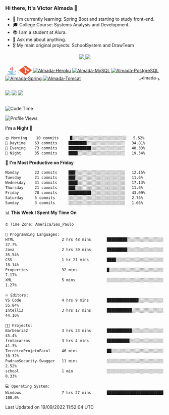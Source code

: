 ### Hi there, It's Victor Almada 👋


- 🌱 I’m currently learning: Spring Boot and starting to study front-end.
- 🎓 College Course: Systems Analysis and Development.
- 📚  I am a student at Alura.
- 💬 Ask me about anything.
- 🎖 My main original projects: SchoolSystem and DrawTeam


<div align="center">
  <a href="https://github.com/Almadavic">
  <img height="180em" src="https://github-readme-stats.vercel.app/api?username=Almadavic&show_icons=true&theme=dracula&include_all_commits=true&count_private=true"/>
  <img height="180em" src="https://github-readme-stats.vercel.app/api/top-langs/?username=Almadavic&layout=compact&langs_count=7&theme=dracula"/>
</div>
<div style="display: inline_block"><br>
  <img align="center" alt="Almada-Java" height="30" width="40" src="https://raw.githubusercontent.com/devicons/devicon/master/icons/java/java-original.svg">
  <img align="center" alt="Almada-Git" height="30" width="40" src="https://raw.githubusercontent.com/devicons/devicon/master/icons/git/git-original.svg">
  <img align="center" alt="Almada-Heroku" height="30" width="40" src="https://cdn.jsdelivr.net/gh/devicons/devicon/icons/heroku/heroku-plain-wordmark.svg" />             
  <img align="center" alt="Almada-MySQL" height="30" width="40" src="https://cdn.jsdelivr.net/gh/devicons/devicon/icons/mysql/mysql-original-wordmark.svg" />
  <img align="center" alt="Almada-PostgreSQL" height="30" width="40" src="https://cdn.jsdelivr.net/gh/devicons/devicon/icons/postgresql/postgresql-plain-wordmark.svg" />
  <img align="center" alt="Almada-Spring" height="30" width="40" src="https://cdn.jsdelivr.net/gh/devicons/devicon/icons/spring/spring-original-wordmark.svg" />
  <img align="center" alt="Almada-Tomcat" height="30" width="40" src="https://cdn.jsdelivr.net/gh/devicons/devicon/icons/tomcat/tomcat-original-wordmark.svg" />
  <img align="right" alt="Almada-pic" height="150" style="border-radius:50px;" src="https://user-images.githubusercontent.com/85299065/185514627-94fcf387-edc6-4c24-88f1-b4873ccd49e9.png">
</div>
  
  ##
 
<div> 
  <a href="https://www.youtube.com/channel/UCUrcUNA90M_ZqLEcQxd3UNA" target="_blank"><img src="https://img.shields.io/badge/YouTube-FF0000?style=for-the-badge&logo=youtube&logoColor=white" target="_blank"></a>
 <a href = "mailto:almadavic@live.com"><img src="https://img.shields.io/badge/-Gmail-%23333?style=for-the-badge&logo=gmail&logoColor=white" target="_blank"></a>
  <a href="https://www.linkedin.com/in/victoralmada/" target="_blank"><img src="https://img.shields.io/badge/-LinkedIn-%230077B5?style=for-the-badge&logo=linkedin&logoColor=white" target="_blank"></a> 
</div>

##

<!--START_SECTION:waka-->
![Code Time](http://img.shields.io/badge/Code%20Time-78%20hrs%2035%20mins-blue)

![Profile Views](http://img.shields.io/badge/Profile%20Views-21-blue)

**I'm a Night 🦉** 

```text
🌞 Morning    10 commits     █░░░░░░░░░░░░░░░░░░░░░░░░   5.52% 
🌆 Daytime    63 commits     ████████░░░░░░░░░░░░░░░░░   34.81% 
🌃 Evening    73 commits     ██████████░░░░░░░░░░░░░░░   40.33% 
🌙 Night      35 commits     ████░░░░░░░░░░░░░░░░░░░░░   19.34%

```
📅 **I'm Most Productive on Friday** 

```text
Monday       22 commits     ███░░░░░░░░░░░░░░░░░░░░░░   12.15% 
Tuesday      21 commits     ███░░░░░░░░░░░░░░░░░░░░░░   11.6% 
Wednesday    31 commits     ████░░░░░░░░░░░░░░░░░░░░░   17.13% 
Thursday     21 commits     ███░░░░░░░░░░░░░░░░░░░░░░   11.6% 
Friday       78 commits     ██████████░░░░░░░░░░░░░░░   43.09% 
Saturday     5 commits      ░░░░░░░░░░░░░░░░░░░░░░░░░   2.76% 
Sunday       3 commits      ░░░░░░░░░░░░░░░░░░░░░░░░░   1.66%

```


📊 **This Week I Spent My Time On** 

```text
⌚︎ Time Zone: America/Sao_Paulo

💬 Programming Languages: 
HTML                     2 hrs 48 mins       █████████░░░░░░░░░░░░░░░░   37.7% 
Java                     2 hrs 39 mins       █████████░░░░░░░░░░░░░░░░   35.54% 
CSS                      1 hr 21 mins        ████░░░░░░░░░░░░░░░░░░░░░   18.14% 
Properties               32 mins             █░░░░░░░░░░░░░░░░░░░░░░░░   7.17% 
XML                      5 mins              ░░░░░░░░░░░░░░░░░░░░░░░░░   1.27%

🔥 Editors: 
VS Code                  4 hrs 9 mins        ██████████████░░░░░░░░░░░   55.84% 
IntelliJ                 3 hrs 17 mins       ███████████░░░░░░░░░░░░░░   44.16%

🐱‍💻 Projects: 
Barbearia2               3 hrs 23 mins       ███████████░░░░░░░░░░░░░░   45.4% 
frotacarros              3 hrs 4 mins        ██████████░░░░░░░░░░░░░░░   41.3% 
TerceiroProjetoFacul     46 mins             ██░░░░░░░░░░░░░░░░░░░░░░░   10.32% 
PadraoSecurity-Swagger   11 mins             ░░░░░░░░░░░░░░░░░░░░░░░░░   2.52% 
school                   1 min               ░░░░░░░░░░░░░░░░░░░░░░░░░   0.33%

💻 Operating System: 
Windows                  7 hrs 27 mins       █████████████████████████   100.0%

```


 Last Updated on 19/09/2022 11:52:04 UTC
<!--END_SECTION:waka-->
